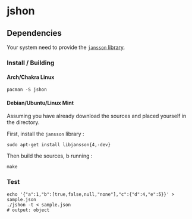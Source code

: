 # jshon

## Dependencies

Your system need to provide the [`jansson` library](http://www.digip.org/jansson/).

### Install / Building 

#### Arch/Chakra Linux

    pacman -S jshon

#### Debian/Ubuntu/Linux Mint

Assuming you have already download the sources and placed yourself in the directory. 

First, install the `jansson` library :

    sudo apt-get install libjansson{4,-dev}

Then build the sources, b running :

    make

### Test

    echo '{"a":1,"b":[true,false,null,"none"],"c":{"d":4,"e":5}}' > sample.json
    ./jshon -t < sample.json
    # output: object
